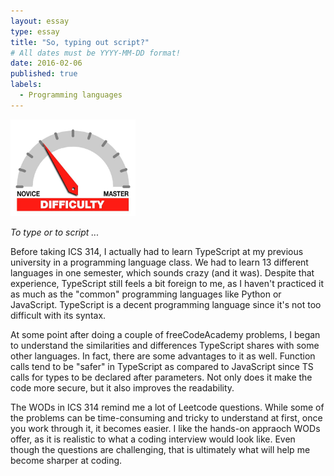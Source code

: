 ```yaml
---
layout: essay
type: essay
title: "So, typing out script?"
# All dates must be YYYY-MM-DD format!
date: 2016-02-06
published: true
labels:
  - Programming languages
---
```


<img width="200px" class="rounded float-start pe-4" src="../img/difficulty/degree_difficulty.jpg">

*To type or to script ...*

Before taking ICS 314, I actually had to learn TypeScript at my previous university in a programming language class. We had to learn 13 different languages in one semester, which sounds crazy (and it was). Despite that experience, TypeScript still feels a bit foreign to me, as I haven't practiced it as much as the "common" programming languages like Python or JavaScript. TypeScript is a decent programming language since it's not too difficult with its syntax. 

At some point after doing a couple of freeCodeAcademy problems, I began to understand the similarities and differences TypeScript shares with some other languages. In fact, there are some advantages to it as well. Function calls tend to be "safer" in TypeScript as compared to JavaScript since TS calls for types to be declared after parameters. Not only does it make the code more secure, but it also improves the readability. 

The WODs in ICS 314 remind me a lot of Leetcode questions. While some of the problems can be time-consuming and tricky to understand at first, once you work through it, it becomes easier. I like the hands-on appraoch WODs offer, as it is realistic to what a coding interview would look like. Even though the questions are challenging, that is ultimately what will help me become sharper at coding. 
